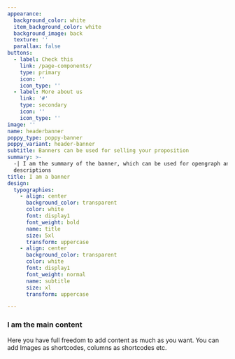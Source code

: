 ```yaml
---
appearance:
  background_color: white
  item_background_color: white
  background_image: back
  texture: ''
  parallax: false
buttons:
  - label: Check this
    link: /page-components/
    type: primary
    icon: ''
    icon_type: ''
  - label: More about us
    link: '#'
    type: secondary
    icon: ''
    icon_type: ''
image: ''
name: headerbanner
poppy_type: poppy-banner
poppy_variant: header-banner
subtitle: Banners can be used for selling your proposition
summary: >-
  -| I am the summary of the banner, which can be used for opengraph and SEO
  descriptions
title: I am a banner
design:
  typographies:
    - align: center
      background_color: transparent
      color: white
      font: display1
      font_weight: bold
      name: title
      size: 5xl
      transform: uppercase
    - align: center
      background_color: transparent
      color: white
      font: display1
      font_weight: normal
      name: subtitle
      size: xl
      transform: uppercase

---
```


### I am the main content
Here you have full freedom to add content as much as you want.
You can add  Images as shortcodes, columns as shortcodes etc.
